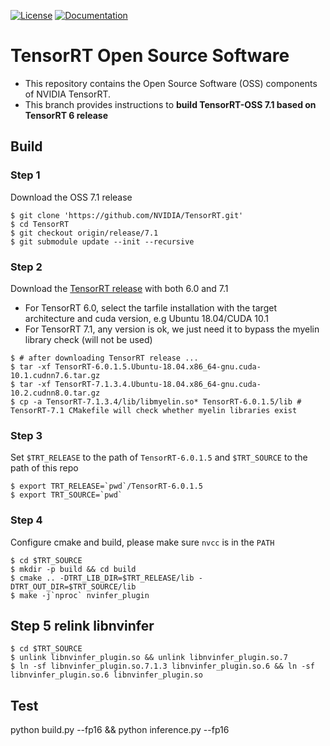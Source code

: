 [![License](https://img.shields.io/badge/License-Apache%202.0-blue.svg)](https://opensource.org/licenses/Apache-2.0) [![Documentation](https://img.shields.io/badge/TensorRT-documentation-brightgreen.svg)](https://docs.nvidia.com/deeplearning/sdk/tensorrt-developer-guide/index.html)



# TensorRT Open Source Software

* This repository contains the Open Source Software (OSS) components of NVIDIA TensorRT.
* This branch provides instructions to **build TensorRT-OSS 7.1 based on TensorRT 6 release**

## Build

### Step 1
Download the OSS 7.1 release

```
$ git clone 'https://github.com/NVIDIA/TensorRT.git'
$ cd TensorRT
$ git checkout origin/release/7.1
$ git submodule update --init --recursive
```

### Step 2
Download the [TensorRT release](https://developer.nvidia.com/zh-cn/tensorrt) with both 6.0 and 7.1

* For TensorRT 6.0, select the tarfile installation with the target architecture and cuda version, e.g Ubuntu 18.04/CUDA 10.1
* For TensorRT 7.1, any version is ok, we just need it to bypass the myelin library check (will not be used)

```
$ # after downloading TensorRT release ...
$ tar -xf TensorRT-6.0.1.5.Ubuntu-18.04.x86_64-gnu.cuda-10.1.cudnn7.6.tar.gz
$ tar -xf TensorRT-7.1.3.4.Ubuntu-18.04.x86_64-gnu.cuda-10.2.cudnn8.0.tar.gz
$ cp -a TensorRT-7.1.3.4/lib/libmyelin.so* TensorRT-6.0.1.5/lib # TensorRT-7.1 CMakefile will check whether myelin libraries exist
```

### Step 3
Set `$TRT_RELEASE` to the path of `TensorRT-6.0.1.5` and `$TRT_SOURCE` to the path of this repo

```
$ export TRT_RELEASE=`pwd`/TensorRT-6.0.1.5
$ export TRT_SOURCE=`pwd`
```

### Step 4
Configure cmake and build, please make sure `nvcc` is in the `PATH`
```
$ cd $TRT_SOURCE
$ mkdir -p build && cd build
$ cmake .. -DTRT_LIB_DIR=$TRT_RELEASE/lib -DTRT_OUT_DIR=$TRT_SOURCE/lib
$ make -j`nproc` nvinfer_plugin
```

## Step 5 relink libnvinfer
```
$ cd $TRT_SOURCE
$ unlink libnvinfer_plugin.so && unlink libnvinfer_plugin.so.7
$ ln -sf libnvinfer_plugin.so.7.1.3 libnvinfer_plugin.so.6 && ln -sf libnvinfer_plugin.so.6 libnvinfer_plugin.so
```


## Test

python build.py --fp16 && python inference.py --fp16

